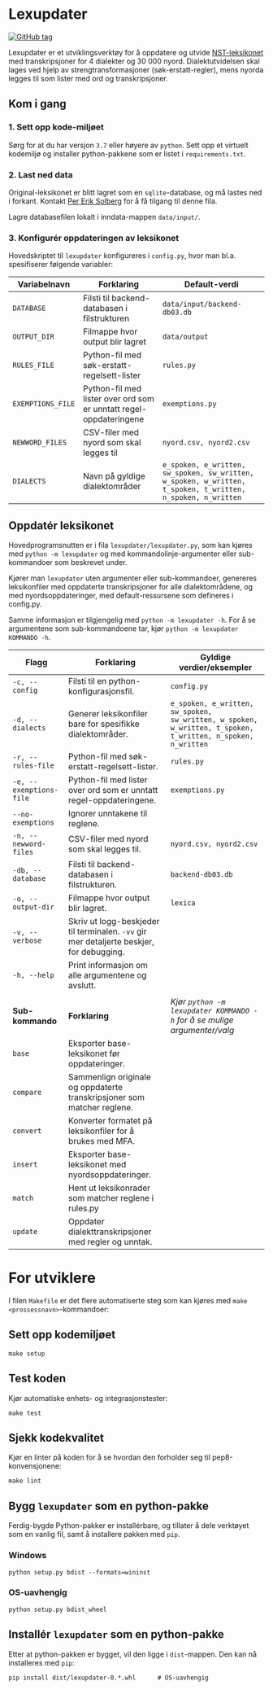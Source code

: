# Lexupdater 
[![GitHub tag](https://img.shields.io/github/tag/Naereen/StrapDown.js.svg)](https://GitHub.com/Naereen/StrapDown.js/tags/)

Lexupdater er et utviklingsverktøy for å oppdatere og utvide 
[NST-leksikonet](https://www.nb.no/sprakbanken/ressurskatalog/oai-nb-no-sbr-23/) 
med transkripsjoner for 4 dialekter og 30 000 nyord. 
Dialektutvidelsen skal lages ved hjelp av strengtransformasjoner 
(søk-erstatt-regler), mens nyorda legges til som lister med ord og
transkripsjoner.

## Kom i gang
### 1. Sett opp kode-miljøet
Sørg for at du har versjon `3.7` eller høyere av `python`.
Sett opp et virtuelt kodemiljø og installer python-pakkene som er listet i 
`requirements.txt`. 

### 2. Last ned data
Original-leksikonet er blitt lagret som en `sqlite`-database, 
og må lastes ned i forkant. 
Kontakt [Per Erik Solberg](https://github.com/peresolb) for å få tilgang 
til denne fila. 

Lagre databasefilen lokalt i inndata-mappen `data/input/`.

### 3. Konfigurér oppdateringen av leksikonet

Hovedskriptet til `lexupdater` konfigureres i `config.py`, 
hvor man bl.a. spesifiserer følgende variabler:

Variabelnavn | Forklaring | Default-verdi
---|---|---
`DATABASE`  | Filsti til backend-databasen i filstrukturen | `data/input/backend-db03.db`
`OUTPUT_DIR` | Filmappe hvor output blir lagret | `data/output`
`RULES_FILE` | Python-fil med søk-erstatt-regelsett-lister |  `rules.py`
`EXEMPTIONS_FILE` | Python-fil med lister over ord som er unntatt regel-oppdateringene | `exemptions.py`
`NEWWORD_FILES` | CSV-filer med nyord som skal legges til  |   `nyord.csv, nyord2.csv`
`DIALECTS` | Navn på gyldige dialektområder | `e_spoken, e_written, sw_spoken, sw_written, w_spoken, w_written, t_spoken, t_written, n_spoken, n_written`


## Oppdatér leksikonet
Hovedprogramsnutten er i fila `lexupdater/lexupdater.py`, som kan kjøres med 
`python -m lexupdater` og med kommandolinje-argumenter eller sub-kommandoer som 
beskrevet under. 

Kjører man `lexupdater` uten argumenter eller sub-kommandoer, 
genereres leksikonfiler med oppdaterte transkripsjoner for alle 
dialektområdene, og med nyordsoppdateringer, med default-ressursene som 
defineres i config.py.

Samme informasjon er tilgjengelig med `python -m lexupdater -h`.
For å se argumentene som sub-kommandoene tar, kjør `python -m lexupdater 
KOMMANDO -h`.

Flagg | Forklaring  | Gyldige verdier/eksempler
---   | --- | ---
`-c, --config` | Filsti til en python-konfigurasjonsfil. | `config.py`
`-d, --dialects`  | Generer leksikonfiler bare for spesifikke dialektområder.  | `e_spoken, e_written, sw_spoken, sw_written, w_spoken, w_written, t_spoken, t_written, n_spoken, n_written`
`-r, --rules-file` | Python-fil med søk-erstatt-regelsett-lister. | `rules.py`  
`-e, --exemptions-file` | Python-fil med lister over ord som er unntatt regel-oppdateringene. | `exemptions.py`
`--no-exemptions`  | Ignorer unntakene til reglene. |
`-n, --newword-files` | CSV-filer med nyord som skal legges til.  |   `nyord.csv, nyord2.csv`
`-db, --database` | Filsti til backend-databasen i filstrukturen. | `backend-db03.db` 
`-o, --output-dir` | Filmappe hvor output blir lagret. | `lexica`
`-v, --verbose`  | Skriv ut logg-beskjeder til terminalen. `-vv` gir mer detaljerte beskjer, for debugging. |
`-h, --help` | Print informasjon om alle argumentene og avslutt. |
||
__Sub-kommando__ | __Forklaring__ | _Kjør `python -m lexupdater KOMMANDO -h` for å se mulige argumenter/valg_
`base` | Eksporter base-leksikonet før oppdateringer. |  
`compare` | Sammenlign originale og oppdaterte transkripsjoner som matcher reglene.  |
`convert` | Konverter formatet på leksikonfiler for å brukes med MFA.  |  
`insert` | Eksporter base-leksikonet med nyordsoppdateringer. |
`match`  | Hent ut leksikonrader som matcher reglene i rules.py | 
`update` | Oppdater dialekttranskripsjoner med regler og unntak. | 


# For utviklere

I filen  `Makefile` er det flere automatiserte steg som kan kjøres med 
`make <prossessnavn>`-kommandoer:   

## Sett opp kodemiljøet

```shell
make setup
```

## Test koden
Kjør automatiske enhets- og integrasjonstester: 
```shell
make test
```

## Sjekk kodekvalitet
Kjør en linter på koden for å se hvordan den forholder seg til 
pep8-konvensjonene: 
```shell
make lint
```

## Bygg `lexupdater` som en python-pakke
Ferdig-bygde Python-pakker er installérbare, og tillater å dele verktøyet 
som en vanlig fil, samt å installere pakken med `pip`. 

### Windows 
```shell
python setup.py bdist --formats=wininst
```

### OS-uavhengig
```shell
python setup.py bdist_wheel
```

## Installér `lexupdater` som en python-pakke 
Etter at python-pakken er bygget, vil den ligge i `dist`-mappen. Den kan nå 
installeres med `pip`: 

```shell
pip install dist/lexupdater-0.*.whl      # OS-uavhengig
```
